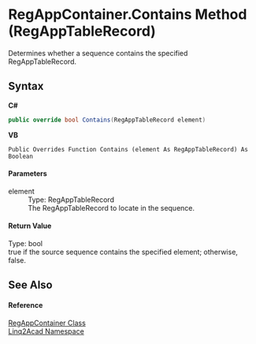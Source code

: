 # RegAppContainer.Contains Method (RegAppTableRecord)
 

Determines whether a sequence contains the specified RegAppTableRecord.

## Syntax

**C#**<br />
``` C#
public override bool Contains(RegAppTableRecord element)
```

**VB**<br />
``` VB
Public Overrides Function Contains (element As RegAppTableRecord) As Boolean
```


#### Parameters
<dl><dt>element</dt><dd>Type: RegAppTableRecord<br />The RegAppTableRecord to locate in the sequence.</dd></dl>

#### Return Value
Type: bool<br />true if the source sequence contains the specified element; otherwise, false.

## See Also


#### Reference
<a href="T_Linq2Acad_RegAppContainer.md">RegAppContainer Class</a><br /><a href="N_Linq2Acad.md">Linq2Acad Namespace</a><br />
